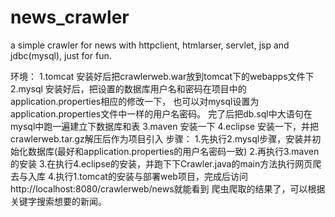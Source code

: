 # news_crawler
a simple crawler for news with httpclient, htmlarser, servlet, jsp and jdbc(mysql), just for fun.

环境：
1.tomcat
        安装好后把crawlerweb.war放到tomcat下的webapps文件下
2.mysql
        安装好后，把设置的数据库用户名和密码在项目中的application.properties相应的修改一下，
        也可以对mysql设置为application.properties文件中一样的用户名密码。
        完了后把db.sql中大语句在mysql中跑一遍建立下数据库和表
3.maven
        安装一下
4.eclipse
        安装一下，并把crawlerweb.tar.gz解压后作为项目引入
步骤：
1.先执行2.mysql步骤，安装并初始化数据库(最好和application.properties的用户名密码一致)
2.再执行3.maven的安装
3.在执行4.eclipse的安装，并跑下下Crawler.java的main方法执行网页爬去与入库
4.执行1.tomcat的安装与部署web项目，完成后访问http://localhost:8080/crawlerweb/news就能看到
  爬虫爬取的结果了，可以根据关键字搜索想要的新闻。
